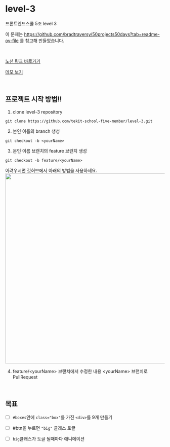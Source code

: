 # level-3

프론트엔드스쿨 5조 level 3

이 문제는 https://github.com/bradtraversy/50projects50days?tab=readme-ov-file 를 참고해 만들었습니다.

<br>

[노션 링크 바로가기](https://www.notion.so/Level-3-a66d059b378c468c9d12be7491b250ac)

[데모 보기](https://50projects50days.com/projects/3d-background-boxes/)

<br>

## 프로젝트 시작 방법!!

1. clone level-3 repository

```
git clone https://github.com/tekit-school-five-member/level-3.git
```

2. 본인 이름의 branch 생성

```
git checkout -b <yourName>
```

3. 본인 이름 브랜치의 feature 브런치 생성

```
git checkout -b feature/<yourName>
```

어려우시면 깃허브에서 아래의 방법을 사용하세요. <br>
<img width="600px" src="https://github.com/tekit-school-five-member/level-3/assets/60402888/494198c6-db3c-4429-a76c-3077929bf6fe"/>

4. feature/\<yourName> 브랜치에서 수정한 내용 \<yourName> 브랜치로 PullRequest

<br>

## 목표

- [ ] <code>#boxes</code>안에 <code>class="box"</code>를 가진 <code>\<div></code>를 9개 만들기

- [ ] #btn을 누르면 <code>"big"</code> 클래스 토글
- [ ] <code>big</code>클래스가 토글 될때마다 애니메이션
